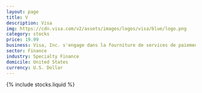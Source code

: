 ```yaml
---
layout: page
title: V
description: Visa
img: https://cdn.visa.com/v2/assets/images/logos/visa/blue/logo.png
category: stocks
price: 19.99
business: Visa, Inc. s'engage dans la fourniture de services de paiement numérique. Il facilite également le commerce mondial grâce au transfert de valeur et d'informations entre un réseau mondial de consommateurs, de commerçants, d'institutions financières, d'entreprises, de partenaires stratégiques et d'entités gouvernementales. Elle propose des cartes de débit, des cartes de crédit, des produits prépayés, des solutions de paiement commerciales et des guichets automatiques mondiaux. La société a été fondée par Dee Hock en 1958 et son siège social est à San Francisco, en Californie.
sector: Finance
industry: Specialty Finance
domicile: United States
currency: U.S. Dollar
---
```

{% include stocks.liquid %}
